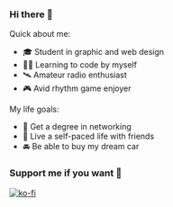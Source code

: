 ### Hi there 👋

Quick about me:
- 🎓 Student in graphic and web design
- 👨‍💻 Learning to code by myself
- 🛰️ Amateur radio enthusiast
- 🎮 Avid rhythm game enjoyer

My life goals:
- 📜 Get a degree in networking
- 🌱 Live a self-paced life with friends
- 🚘 Be able to buy my dream car

### Support me if you want 💖
[![ko-fi](https://ko-fi.com/img/githubbutton_sm.svg)](https://ko-fi.com/S6S32LI7E)
<!--
**Smile249/Smile249** is a ✨ _special_ ✨ repository because its `README.md` (this file) appears on your GitHub profile.

Here are some ideas to get you started:

- 🔭 I’m currently working on ...
- 🌱 I’m currently learning ...
- 👯 I’m looking to collaborate on ...
- 🤔 I’m looking for help with ...
- 💬 Ask me about ...
- 📫 How to reach me: ...
- 😄 Pronouns: ...
- ⚡ Fun fact: ...
-->
